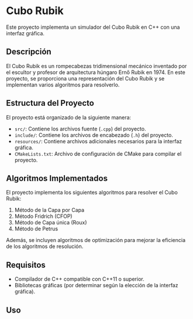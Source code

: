 # Cubo Rubik



Este proyecto implementa un simulador del Cubo Rubik en C++ con una interfaz gráfica.


## Descripción



El Cubo Rubik es un rompecabezas tridimensional mecánico inventado por el escultor y profesor de arquitectura húngaro Ernő Rubik en 1974. En este proyecto, se proporciona una representación del Cubo Rubik y se implementan varios algoritmos para resolverlo.

## Estructura del Proyecto

El proyecto está organizado de la siguiente manera:

- `src/`: Contiene los archivos fuente (`.cpp`) del proyecto.
- `include/`: Contiene los archivos de encabezado (`.h`) del proyecto.
- `resources/`: Contiene archivos adicionales necesarios para la interfaz gráfica.
- `CMakeLists.txt`: Archivo de configuración de CMake para compilar el proyecto.

## Algoritmos Implementados

El proyecto implementa los siguientes algoritmos para resolver el Cubo Rubik:

1. Método de la Capa por Capa
2. Método Fridrich (CFOP)
3. Método de Capa única (Roux)
4. Método de Petrus

Además, se incluyen algoritmos de optimización para mejorar la eficiencia de los algoritmos de resolución.

## Requisitos

- Compilador de C++ compatible con C++11 o superior.
- Bibliotecas gráficas (por determinar según la elección de la interfaz gráfica).

## Uso

